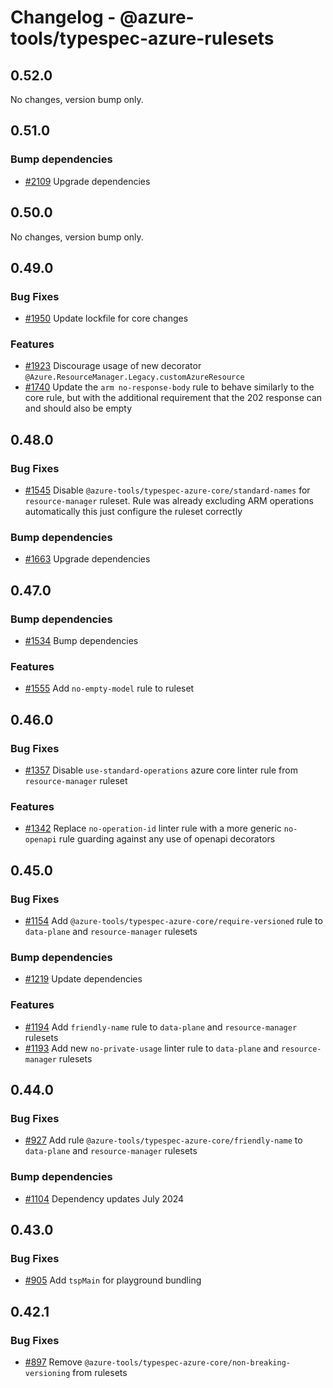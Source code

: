 # Changelog - @azure-tools/typespec-azure-rulesets

## 0.52.0

No changes, version bump only.

## 0.51.0

### Bump dependencies

- [#2109](https://github.com/Azure/typespec-azure/pull/2109) Upgrade dependencies


## 0.50.0

No changes, version bump only.

## 0.49.0

### Bug Fixes

- [#1950](https://github.com/Azure/typespec-azure/pull/1950) Update lockfile for core changes

### Features

- [#1923](https://github.com/Azure/typespec-azure/pull/1923) Discourage usage of new decorator `@Azure.ResourceManager.Legacy.customAzureResource`
- [#1740](https://github.com/Azure/typespec-azure/pull/1740) Update the `arm no-response-body` rule to behave similarly to the core rule, but with the additional requirement that the 202 response can and should also be empty


## 0.48.0

### Bug Fixes

- [#1545](https://github.com/Azure/typespec-azure/pull/1545) Disable `@azure-tools/typespec-azure-core/standard-names` for `resource-manager` ruleset. Rule was already excluding ARM operations automatically this just configure the ruleset correctly

### Bump dependencies

- [#1663](https://github.com/Azure/typespec-azure/pull/1663) Upgrade dependencies


## 0.47.0

### Bump dependencies

- [#1534](https://github.com/Azure/typespec-azure/pull/1534) Bump dependencies

### Features

- [#1555](https://github.com/Azure/typespec-azure/pull/1555) Add `no-empty-model` rule to ruleset


## 0.46.0

### Bug Fixes

- [#1357](https://github.com/Azure/typespec-azure/pull/1357) Disable `use-standard-operations` azure core linter rule from `resource-manager` ruleset

### Features

- [#1342](https://github.com/Azure/typespec-azure/pull/1342) Replace `no-operation-id` linter rule with a more generic `no-openapi` rule guarding against any use of openapi decorators


## 0.45.0

### Bug Fixes

- [#1154](https://github.com/Azure/typespec-azure/pull/1154) Add `@azure-tools/typespec-azure-core/require-versioned` rule to `data-plane` and `resource-manager` rulesets

### Bump dependencies

- [#1219](https://github.com/Azure/typespec-azure/pull/1219) Update dependencies

### Features

- [#1194](https://github.com/Azure/typespec-azure/pull/1194) Add `friendly-name` rule to `data-plane` and `resource-manager` rulesets
- [#1193](https://github.com/Azure/typespec-azure/pull/1193) Add new `no-private-usage` linter rule to `data-plane` and `resource-manager` rulesets


## 0.44.0

### Bug Fixes

- [#927](https://github.com/Azure/typespec-azure/pull/927) Add rule `@azure-tools/typespec-azure-core/friendly-name` to `data-plane` and `resource-manager` rulesets

### Bump dependencies

- [#1104](https://github.com/Azure/typespec-azure/pull/1104) Dependency updates July 2024


## 0.43.0

### Bug Fixes

- [#905](https://github.com/Azure/typespec-azure/pull/905) Add `tspMain` for playground bundling




## 0.42.1

### Bug Fixes

- [#897](https://github.com/Azure/typespec-azure/pull/897) Remove `@azure-tools/typespec-azure-core/non-breaking-versioning` from rulesets

